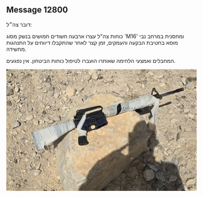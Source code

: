## Message 12800

דובר צה״ל:

כוחות צה"ל עצרו ארבעה חשודים חמושים בנשק מסוג 'M16' ומחסנית במרחב נבי מוסא בחטיבת הבקעה והעמקים, זמן קצר לאחר שהתקבלו דיווחים על התנהגות מחשידה.

המחבלים ואמצעי הלחימה שאותרו הועברו לטיפול כוחות הביטחון. אין נפגעים.

![Photo](12800/12800_photo.jpg)
